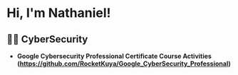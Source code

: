 <h1>Hi, I'm Nathaniel! 

<h2>👨‍💻 CyberSecurity </h2>

- <b>Google Cybersecurity Professional Certificate Course Activities (https://github.com/RocketKuya/Google_CyberSecurity_Professional)</b>
  


